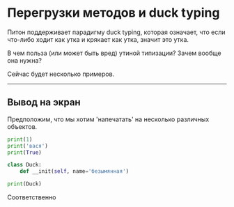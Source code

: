 # Перегрузки методов и duck typing

Питон поддерживает парадигму duck typing, которая означает, что если что-либо ходит как утка и крякает как утка, значит это утка.

В чем польза (или может быть вред) утиной типизации? Зачем вообще она нужна?

Сейчас будет несколько примеров.

---

## Вывод на экран

Предположим, что мы хотим 'напечатать' на несколько различных объектов.

```python
print(1)
print('вася')
print(True)

class Duck:
    def __init(self, name='безымянная')

print(Duck)
```

Соответственно